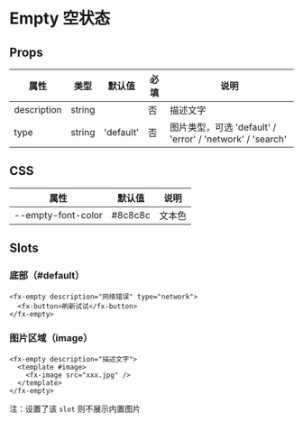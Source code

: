 # Empty 空状态

## Props

| 属性        | 类型   | 默认值    | 必填 | 说明                                                      |
| ----------- | ------ | --------- | ---- | --------------------------------------------------------- |
| description | string |           | 否   | 描述文字                                                  |
| type        | string | 'default' | 否   | 图片类型，可选 'default' / 'error' / 'network' / 'search' |

## CSS

| 属性               | 默认值  | 说明   |
| ------------------ | ------- | ------ |
| --empty-font-color | #8c8c8c | 文本色 |

## Slots

### 底部（#default）

```
<fx-empty description="网络错误" type="network">
  <fx-button>刷新试试</fx-button>
</fx-empty>
```

### 图片区域（image）

```
<fx-empty description="描述文字">
  <template #image>
    <fx-image src="xxx.jpg" />
  </template>
</fx-empty>
```

注：设置了该 `slot` 则不展示内置图片
